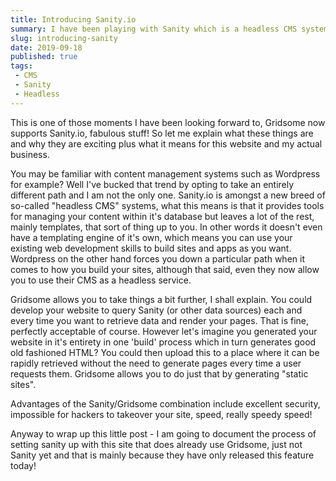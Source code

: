 ```yaml
---
title: Introducing Sanity.io
summary: I have been playing with Sanity which is a headless CMS system for a little while and now it is here
slug: introducing-sanity
date: 2019-09-18
published: true
tags:
 - CMS
 - Sanity
 - Headless
---
```


This is one of those moments I have been looking forward to, Gridsome now supports Sanity.io, fabulous stuff! So let me explain what these things are and why they are exciting plus what it means for this website and my actual business.

You may be familiar with content management systems such as Wordpress for example? Well I've bucked that trend by opting to take an entirely different path and I am not the only one. Sanity.io is amongst a new breed of so-called "headless CMS" systems, what this means is that it provides tools for managing your content within it's database but leaves a lot of the rest, mainly templates, that sort of thing up to you. In other words it doesn't even have a templating engine of it's own, which means you can use your existing web development skills to build sites and apps as you want. Wordpress on the other hand forces you down a particular path when it comes to how you build your sites, although that said, even they now allow you to use their CMS as a headless service. 

Gridsome allows you to take things a bit further, I shall explain. You could develop your website to query Sanity (or other data sources) each and every time you want to retrieve data and render your pages. That is fine, perfectly acceptable of course. However let's imagine you generated your website in it's entirety in one 'build' process which in turn generates good old fashioned HTML? You could then upload this to a place where it can be rapidly retrieved without the need to generate pages every time a user requests them. Gridsome allows you to do just that by generating "static sites".

Advantages of the Sanity/Gridsome combination include excellent security, impossible for hackers to takeover your site, speed, really speedy speed!

Anyway to wrap up this little post - I am going to document the process of setting sanity up with this site that does already use Gridsome, just not Sanity yet and that is mainly because they have only released this feature today!
